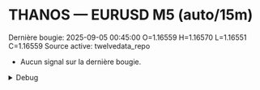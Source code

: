 # THANOS — EURUSD M5 (auto/15m)
Dernière bougie: 2025-09-05 00:45:00  O=1.16559  H=1.16570  L=1.16551  C=1.16559
Source active: twelvedata_repo

- Aucun signal sur la dernière bougie.

<details><summary>Debug</summary>

- TD_API_KEY manquant.

</details>